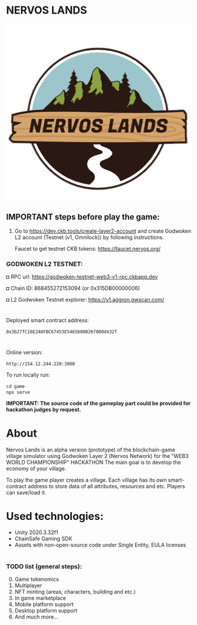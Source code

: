 # NERVOS LANDS

![Basic Sample Hardhat Project](/logo/main_logo.png?raw=true)

## IMPORTANT steps before play the game:

1. Go to https://dev.ckb.tools/create-layer2-account and create Godwoken L2 account (Testnet (v1, Omnilock)) by following instructions.

   Faucet to get testnet CKB tokens: https://faucet.nervos.org/

### GODWOKEN L2 TESTNET:

◘ RPC url: https://godwoken-testnet-web3-v1-rpc.ckbapp.dev

◘ Chain ID: 868455272153094 (or 0x315DB00000006)

◘ L2 Godwoken Testnet explorer: https://v1.aggron.gwscan.com/

#

Deployed smart contract address:

```
0x3b27fC16E248FBC67453E5465680B26f0D0d432f
```

#

Online version:

```
http://154.12.244.220:3000
```

To run locally run:

```
cd game
npx serve
```

**IMPORTANT: The source code of the gameplay part could be provided for hackathon judges by request.**

# About

Nervos Lands is an alpha version (prototype) of the blockchain-game village simulator using Godwoken Layer 2 (Nervos Network) for the "WEB3 WORLD CHAMPIONSHIP" HACKATHON
The main goal is to develop the economy of your village.

To play the game player creates a village. Each village has its own smart-contract address to store data of all attributes, resources and etc. Players can save/load it.

# Used technologies:

- Unity 2020.3.32f1
- ChainSafe Gaming SDK
- Assets with non-open-source code under Single Entity, EULA licenses

#

### TODO list (general steps):

0. Game tokenomics
1. Multiplayer
2. NFT minting (areas, characters, building and etc.)
3. In game marketplace
4. Mobile platform support
5. Desktop platform support
6. And much more...
